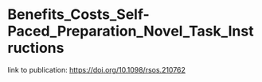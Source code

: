 # Benefits_Costs_Self-Paced_Preparation_Novel_Task_Instructions
link to publication: https://doi.org/10.1098/rsos.210762 
